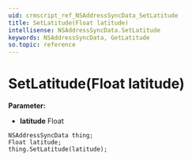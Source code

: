```yaml
---
uid: crmscript_ref_NSAddressSyncData_SetLatitude
title: SetLatitude(Float latitude)
intellisense: NSAddressSyncData.SetLatitude
keywords: NSAddressSyncData, GetLatitude
so.topic: reference
---
```


# SetLatitude(Float latitude)

**Parameter:** 
 - **latitude** Float

```crmscript
NSAddressSyncData thing;
Float latitude;
thing.SetLatitude(latitude);
```

